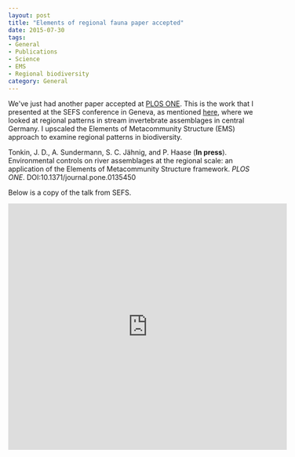 ```yaml
---
layout: post
title: "Elements of regional fauna paper accepted"
date: 2015-07-30
tags:
- General
- Publications
- Science
- EMS
- Regional biodiversity
category: General
---
```


We've just had another paper accepted at [PLOS ONE](http://www.plosone.org/). This is the work that I presented at the SEFS conference in Geneva, as mentioned [here](http://jdtonkin.github.io/news/2015/07/12/Talk-for-SEFS/), where we looked at regional patterns in stream invertebrate assemblages in central Germany. I upscaled the Elements of Metacommunity Structure (EMS) approach to examine regional patterns in biodiversity.

Tonkin, J. D., A. Sundermann, S. C. Jähnig, and P. Haase (**In press**). Environmental controls on river assemblages at the regional scale: an application of the Elements of Metacommunity Structure framework. _PLOS ONE_. DOI:10.1371/journal.pone.0135450

Below is a copy of the talk from SEFS.

<iframe src="http://wl.figshare.com/articles/1480477/embed?show_title=1" width="568" height="502" frameborder="0"></iframe>
